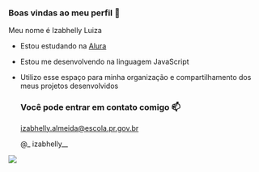 ### Boas vindas ao meu perfil 💙

Meu nome é Izabhelly Luiza

- Estou estudando na [Alura](https://www.alura.com.br)
- Estou me desenvolvendo na linguagem JavaScript
- Utilizo esse espaço para minha organização e compartilhamento dos meus projetos desenvolvidos

  ### Você pode entrar em contato comigo 📫

  izabhelly.almeida@escola.pr.gov.br
 
  @_ izabhelly__

 ![](https://media.tenor.com/Yp5Id0Q6yG0AAAAM/patrick-jane-the-mentalist.gif)   
